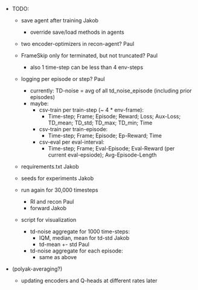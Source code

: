 - TODO:

    - save agent after training                     Jakob
        - override save/load methods in agents
    - two encoder-optimizers in recon-agent?                Paul
    - FrameSkip only for terminated, but not truncated?     Paul
        - also 1 time-step can be less than 4 env-steps
    - logging per episode or step?                          Paul
        - currently: TD-noise = avg of all td_noise_episode (including prior episodes)
        - maybe:
            - csv-train per train-step (~ 4 * env-frame):
                - Time-step; Frame; Episode; Reward; Loss; Aux-Loss; TD_mean; TD_std; TD_max; TD_min; Time
            - csv-train per train-episode:
                - Time-step; Frame; Episode; Ep-Reward; Time
            - csv-eval per eval-interval:
                - Time-step; Frame; Eval-Episode; Eval-Reward (per current eval-epsiode); Avg-Episode-Length
    - requirements.txt          Jakob
    - seeds for experiments     Jakob

    - run again for 30,000 timesteps
        - RI and recon  Paul
        - forward       Jakob
    - script for visualization
        - td-noise aggregate for 1000 time-steps:
            - IQM, median, mean for td-std  Jakob
            - td-mean +- std                Paul
        - td-noise aggregate for each episode:
            - same as above



- (polyak-averaging?)
    - updating encoders and Q-heads at different rates  later



